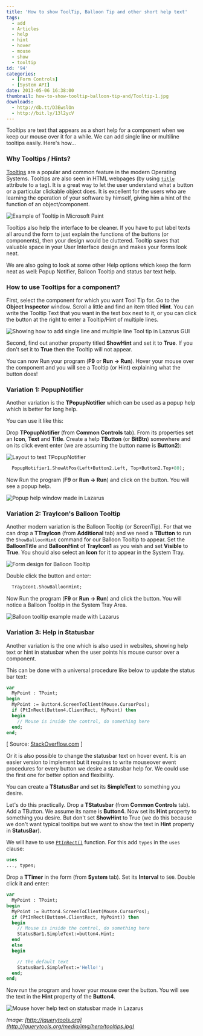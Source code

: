 ```yaml
---
title: 'How to show ToolTip, Balloon Tip and other short help text'
tags:
  - add
  - Articles
  - help
  - hint
  - hover
  - mouse
  - show
  - tooltip
id: '94'
categories:
  - [Form Controls]
  - [System API]
date: 2013-05-06 16:38:00
thumbnail: how-to-show-tooltip-balloon-tip-and/Tooltip-1.jpg
downloads:
  - http://db.tt/D3EwslOn
  - http://bit.ly/13l2ycV
---
```


Tooltips are text that appears as a short help for a component when we keep our mouse over it for a while. We can add single line or multiline tooltips easily. Here's how...
<!-- more -->


### Why Tooltips / Hints?

[Tooltips](http://en.wikipedia.org/wiki/Tooltip) are a popular and common feature in the modern Operating Systems. Tooltips are also seen in HTML webpages (by using [`title`](https://html.com/attributes/a-title/) attribute to a tag). It is a great way to let the user understand what a button or a particular clickable object does. It is excellent for the users who are learning the operation of your software by himself, giving him a hint of the function of an object/component.


![Example of Tooltip in Microsoft Paint](how-to-show-tooltip-balloon-tip-and/Tooltip-ms-paint.jpg "Example of Tooltip in Microsoft Paint")


Tooltips also help the interface to be cleaner. If you have to put label texts all around the form to just explain the functions of the buttons (or components), then your design would be cluttered. Tooltip saves that valuable space in your User Interface design and makes your forms look neat.

We are also going to look at some other Help options which keep the form neat as well: Popup Notifier, Balloon Tooltip and status bar text help.


### How to use Tooltips for a component?

First, select the component for which you want Tool Tip for. Go to the **Object Inspector** window. Scroll a little and find an item titled **Hint**. You can write the Tooltip Text that you want in the text box next to it, or you can click the button at the right to enter a Tooltip/Hint of multiple lines.


![Showing how to add single line and multiple line Tool tip in Lazarus GUI](how-to-show-tooltip-balloon-tip-and/Lazarus-tooltip-1.gif "Showing how to add single line and multiple line Tool tip in Lazarus GUI")


Second, find out another property titled **ShowHint** and set it to **True**. If you don't set it to **True** then the Tooltip will not appear.

You can now Run your program (**F9** or **Run -> Run**). Hover your mouse over the component and you will see a Tooltip (or Hint) explaining what the button does!


### Variation 1: PopupNotifier

Another variation is the **TPopupNotifier** which can be used as a popup help which is better for long help.

You can use it like this:

Drop **TPopupNotifier** (from **Common Controls** tab). From its properties set an **Icon**, **Text** and **Title**. Create a help **TButton** (or **BitBtn**) somewhere and on its click event enter (we are assuming the button name is **Button2**):


![Layout to test TPopupNotifier](how-to-show-tooltip-balloon-tip-and/popup-notifier-lazarus-1.gif "Layout to test TPopupNotifier")


```pascal
  PopupNotifier1.ShowAtPos(Left+Button2.Left, Top+Button2.Top+80);
```

Now Run the program (**F9** or **Run -> Run**) and click on the button. You will see a popup help.


![Popup help window made in Lazarus](how-to-show-tooltip-balloon-tip-and/TpopupNotifier-example.jpg "Popup help window made in Lazarus")



### Variation 2: TrayIcon's Balloon Tooltip

Another modern variation is the Balloon Tooltip (or ScreenTip). For that we can drop a **TTrayIcon** (from **Additional** tab) and we need a **TButton** to run the `ShowBalloonHint` command for our Balloon Tooltip to appear. Set the **BalloonTitle** and **BalloonHint** of **TrayIcon1** as you wish and set **Visible** to **True**. You should also select an **Icon** for it to appear in the System Tray.


![Form design for Balloon Tooltip](how-to-show-tooltip-balloon-tip-and/Tooltip-balloon-lazarus.gif "Form design for Balloon Tooltip")


Double click the button and enter:

```pascal
  TrayIcon1.ShowBalloonHint;
```

Now Run the program (**F9** or **Run -> Run**) and click the button. You will notice a Balloon Tooltip in the System Tray Area.


![Balloon tooltip example made with Lazarus](how-to-show-tooltip-balloon-tip-and/balloon-tooltip-example.jpg "Balloon tooltip example made with Lazarus")



### Variation 3: Help in Statusbar

Another variation is the one which is also used in websites, showing help text or hint in statusbar when the user points his mouse cursor over a component.

This can be done with a universal procedure like below to update the status bar text:

```pascal
var
  MyPoint : TPoint;
begin
  MyPoint := Button4.ScreenToClient(Mouse.CursorPos);
  if (PtInRect(Button4.ClientRect, MyPoint) then
  begin
    // Mouse is inside the control, do something here
  end;
end;
```

\[ Source: [StackOverflow.com](http://stackoverflow.com/questions/1721700/how-to-determine-if-the-mouse-cursor-is-inside-a-control) \]

Or it is also possible to change the statusbar text on hover event. It is an easier version to implement but it requires to write mouseover event procedures for every button we desire a statusbar help for. We could use the first one for better option and flexibility.

You can create a **TStatusBar** and set its **SimpleText** to something you desire.

Let's do this practically. Drop a **TStatusbar** (from **Common Controls** tab). Add a TButton. We assume its name is **Button4**. Now set its **Hint** property to something you desire. But don't set **ShowHint** to True (we do this because we don't want typical tooltips but we want to show the text in **Hint** property in **StatusBar**).

We will have to use [`PtInRect()`](http://lazarus-ccr.sourceforge.net/docs/rtl/types/ptinrect.html) function. For this add `types` in the `uses` clause:

```pascal
uses
..., types;
```

Drop a **TTimer** in the form (from **System** tab). Set its **Interval** to `500`. Double click it and enter:

```pascal
var
  MyPoint : TPoint;
begin
  MyPoint := Button4.ScreenToClient(Mouse.CursorPos);
  if (PtInRect(Button4.ClientRect, MyPoint)) then
  begin
    // Mouse is inside the control, do something here
    StatusBar1.SimpleText:=button4.Hint;
  end
  else
  begin

    // the default text
    StatusBar1.SimpleText:='Hello!';
  end;
end;
```

Now run the program and hover your mouse over the button. You will see the text in the **Hint** property of the **Button4**.


![Mouse hover help text on statusbar made in Lazarus](how-to-show-tooltip-balloon-tip-and/statusbar-text-help.gif "Mouse hover help text on statusbar made in Lazarus")

_Image: [http://jquerytools.org](http://jquerytools.org/media/img/hero/tooltips.jpg)_
